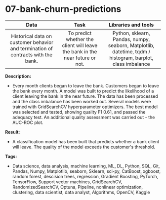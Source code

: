 # 07-bank-churn-predictions

| Data            |  Task                | Libraries and tools | 
| :--------------: | :---------------------------: |:----------------------:|
|  Historical data on customer behavior and termination of contracts with the bank.| To predict whether the client will leave the bank in the near future or not.| Python, sklearn, Pandas, numpy, seaborn, Matplotlib, datetime, tqdm / histogram, barplot, class imbalance|


**Description:**  

- Every month clients began to leave the bank. Customers began to leave the bank every month. A model was built to predict the likelihood of a client leaving the bank in the near future.
The data has been processed and the class imbalance has been worked out. Several models were trained with GridSearchCV hyperparameter optimizers. The best model was selected and tested, showing quality F1 0.61, and passed the adequacy test. An additional quality assessment was carried out - the AUC-ROC plot.
 
**Result:**
- A classification model has been built that predicts whether a bank client will leave. The quality of the model exceeds the customer's threshold.
  
**Tags:**
- Data science, data analysis, machine learning, ML, DL, Python, SQL, Git, Pandas, Numpy, Matplotlib, seaborn, Sklearn, sci-py, CatBoost, xgboost, random forest, descision trees, regression, Gradient Boosting, PyTorch, TensorFlow, Support vector machines, GridSearchCV, RandomizedSearchCV, Optuna, Pipeline, nonlinear optimization, clustering, data scientist, data analyst, Algorithms, OpenCV, Kaggle